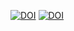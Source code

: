 [![DOI](https://zenodo.org/badge/DOI/10.5281/zenodo.15208302.svg)](https://doi.org/10.5281/zenodo.15208302)
[![DOI](https://zenodo.org/badge/375552189.svg)](https://zenodo.org/badge/latestdoi/15208302)
